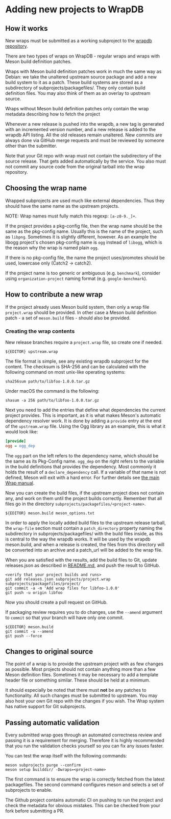 # Adding new projects to WrapDB


## How it works

New wraps must be submitted as a working subproject to the [wrapdb
repository](https://github.com/mesonbuild/wrapdb).

There are two types of wraps on WrapDB - regular wraps and wraps with
Meson build definition patches.

Wraps with Meson build definition patches work in much the same way as
Debian: we take the unaltered upstream source package and add a new
build system to it as a patch. These build systems are stored as a
subdirectory of subprojects/packagefiles/. They only contain build
definition files. You may also think of them as an overlay to upstream
source.

Wraps without Meson build definition patches only contain the wrap
metadata describing how to fetch the project

Whenever a new release is pushed into the wrapdb, a new tag is
generated with an incremented version number, and a new release is
added to the wrapdb API listing. All the old releases remain
unaltered. New commits are always done via GitHub merge requests and
must be reviewed by someone other than the submitter.

Note that your Git repo with wrap must not contain the subdirectory of
the source release. That gets added automatically by the service. You
also must not commit any source code from the original tarball into
the wrap repository.

## Choosing the wrap name

Wrapped subprojects are used much like external dependencies. Thus
they should have the same name as the upstream projects.

NOTE: Wrap names must fully match this regexp: `[a-z0-9._]+`.

If the project provides a pkg-config file, then the wrap name
should be the same as the pkg-config name. Usually this is the name of
the project, such as `libpng`. Sometimes it is slightly different,
however. As an example the libogg project's chosen pkg-config name is
`ogg` instead of `libogg`, which is the reason why the wrap is
named plain `ogg`.

If there is no pkg-config file, the name the project uses/promotes
should be used, lowercase only (Catch2 -> catch2).

If the project name is too generic or ambiguous (e.g. `benchmark`),
consider using `organization-project` naming format (e.g.
`google-benchmark`).

## How to contribute a new wrap

If the project already uses Meson build system, then only a wrap file
`project.wrap` should be provided. In other case a Meson build
definition patch - a set of `meson.build` files - should also be
provided.

### Creating the wrap contents

New release branches require a `project.wrap` file, so create one if
needed.

```
${EDITOR} upstream.wrap
```

The file format is simple, see any existing wrapdb subproject for the
content. The checksum is SHA-256 and can be calculated with the
following command on most unix-like operating systems:

```
sha256sum path/to/libfoo-1.0.0.tar.gz
```

Under macOS the command is the following:

```
shasum -a 256 path/to/libfoo-1.0.0.tar.gz
```

Next you need to add the entries that define what dependencies the
current project provides. This is important, as it is what makes
Meson's automatic dependency resolver work. It is done by adding a
`provide` entry at the end of the `upstream.wrap` file. Using the Ogg
library as an example, this is what it would look like:

```ini
[provide]
ogg = ogg_dep
```

The `ogg` part on the left refers to the dependency name, which should
be the same as its Pkg-Config name. `ogg_dep` on the right refers to
the variable in the build definitions that provides the dependency.
Most commonly it holds the result of a `declare_dependency` call. If a
variable of that name is not defined, Meson will exit with a hard
error. For further details see [the main Wrap
manual](Wrap-dependency-system-manual.md).

Now you can create the build files, if the upstream project does not
contain any, and work on them until the project builds correctly.
Remember that all files go in the directory
`subprojects/packagefiles/<project-name>`.

```
${EDITOR} meson.build meson_options.txt
```

In order to apply the locally added build files to the upstream
release tarball, the `wrap-file` section must contain a
`patch_directory` property naming the subdirectory in
subprojects/packagefiles/ with the build files inside, as this is
central to the way the wrapdb works. It will be used by the wrapdb
meson.build, and when a release is created, the files from this
directory will be converted into an archive and a patch_url will be
added to the wrap file.

When you are satisfied with the results, add the build files to Git, update
releases.json as described in
[README.md](https://github.com/mesonbuild/wrapdb#readme), and push the result
to GitHub.

```
<verify that your project builds and runs>
git add releases.json subprojects/project.wrap subprojects/packagefiles/project/
git commit -a -m 'Add wrap files for libfoo-1.0.0'
git push -u origin libfoo
```

Now you should create a pull request on GitHub. 

If packaging review requires you to do changes, use the `--amend`
argument to `commit` so that your branch will have only one commit.

```
${EDITOR} meson.build
git commit -u --amend
git push --force
```

## Changes to original source

The point of a wrap is to provide the upstream project with as few
changes as possible. Most projects should not contain anything more
than a few Meson definition files. Sometimes it may be necessary to
add a template header file or something similar. These should be held
at a minimum.

It should especially be noted that there must **not** be any patches
to functionality. All such changes must be submitted to upstream. You
may also host your own Git repo with the changes if you wish. The Wrap
system has native support for Git subprojects.

## Passing automatic validation

Every submitted wrap goes through an automated correctness review and
passing it is a requirement for merging. Therefore it is highly
recommended that you run the validation checks yourself so you can fix
any issues faster.

You can test the wrap itself with the following commands:

    meson subprojects purge --confirm
    meson setup builddir/ -Dwraps=<project-name>

The first command is to ensure the wrap is correctly fetched from the
latest packagefiles. The second command configures meson and selects a
set of subprojects to enable.

The Github project contains automatic CI on pushing to run the project
and check the metadata for obvious mistakes. This can be checked from
your fork before submitting a PR.
